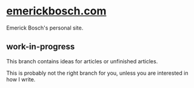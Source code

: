 # [emerickbosch.com](https://emerickbosch.com)

Emerick Bosch's personal site.

## work-in-progress

This branch contains ideas for articles or unfinished articles.

This is probably not the right branch for you, unless you are interested in how I write.